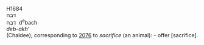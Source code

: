 H1684  
דּבח  
דְּבַח ‎ d<sup>e</sup>bach  
*deb-akh‘*  
(Chaldee); corresponding to [2076](h2076) to *sacrifice* (an animal): -
offer \[sacrifice\].  
